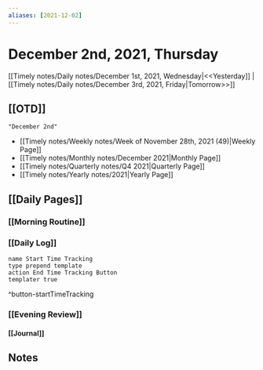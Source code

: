 ```yaml
---
aliases: [2021-12-02]
---
```


# December 2nd, 2021, Thursday

[[Timely notes/Daily notes/December 1st, 2021, Wednesday|<<Yesterday]] | [[Timely notes/Daily notes/December 3rd, 2021, Friday|Tomorrow>>]]

## [[OTD]]
```query
"December 2nd"
```
- [[Timely notes/Weekly notes/Week of November 28th, 2021 (49)|Weekly Page]]
- [[Timely notes/Monthly notes/December 2021|Monthly Page]]
- [[Timely notes/Quarterly notes/Q4 2021|Quarterly Page]]
- [[Timely notes/Yearly notes/2021|Yearly Page]]

## [[Daily Pages]]

### [[Morning Routine]]

### [[Daily Log]]

```button
name Start Time Tracking
type prepend template
action End Time Tracking Button
templater true
```
^button-startTimeTracking

### [[Evening Review]]

#### [[Journal]]

## Notes
